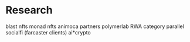# Research
blast nfts
monad nfts
animoca partners
polymerlab
RWA category
parallel
socialfi (farcaster clients)
ai*crypto
